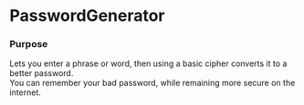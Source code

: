 # PasswordGenerator
### Purpose
Lets you enter a phrase or word, then using a basic cipher converts it to a better password.  
You can remember your bad password, while remaining more secure on the internet.

